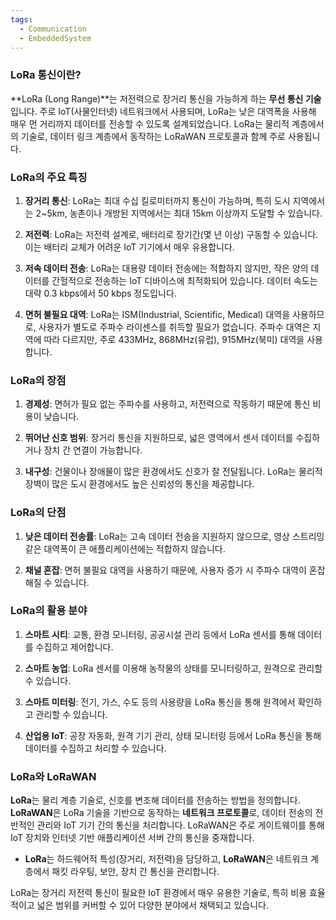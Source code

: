 ```yaml
---
tags:
  - Communication
  - EmbeddedSystem
---
```

### LoRa 통신이란?

**LoRa (Long Range)**는 저전력으로 장거리 통신을 가능하게 하는 **무선 통신 기술**입니다. 주로 IoT(사물인터넷) 네트워크에서 사용되며, LoRa는 낮은 대역폭을 사용해 매우 먼 거리까지 데이터를 전송할 수 있도록 설계되었습니다. LoRa는 물리적 계층에서의 기술로, 데이터 링크 계층에서 동작하는 LoRaWAN 프로토콜과 함께 주로 사용됩니다.

### LoRa의 주요 특징

1. **장거리 통신**: LoRa는 최대 수십 킬로미터까지 통신이 가능하며, 특히 도시 지역에서는 2~5km, 농촌이나 개방된 지역에서는 최대 15km 이상까지 도달할 수 있습니다.
   
2. **저전력**: LoRa는 저전력 설계로, 배터리로 장기간(몇 년 이상) 구동할 수 있습니다. 이는 배터리 교체가 어려운 IoT 기기에서 매우 유용합니다.

3. **저속 데이터 전송**: LoRa는 대용량 데이터 전송에는 적합하지 않지만, 작은 양의 데이터를 간헐적으로 전송하는 IoT 디바이스에 최적화되어 있습니다. 데이터 속도는 대략 0.3 kbps에서 50 kbps 정도입니다.

4. **면허 불필요 대역**: LoRa는 ISM(Industrial, Scientific, Medical) 대역을 사용하므로, 사용자가 별도로 주파수 라이센스를 취득할 필요가 없습니다. 주파수 대역은 지역에 따라 다르지만, 주로 433MHz, 868MHz(유럽), 915MHz(북미) 대역을 사용합니다.

### LoRa의 장점

1. **경제성**: 면허가 필요 없는 주파수를 사용하고, 저전력으로 작동하기 때문에 통신 비용이 낮습니다.
   
2. **뛰어난 신호 범위**: 장거리 통신을 지원하므로, 넓은 영역에서 센서 데이터를 수집하거나 장치 간 연결이 가능합니다.

3. **내구성**: 건물이나 장애물이 많은 환경에서도 신호가 잘 전달됩니다. LoRa는 물리적 장벽이 많은 도시 환경에서도 높은 신뢰성의 통신을 제공합니다.

### LoRa의 단점

1. **낮은 데이터 전송률**: LoRa는 고속 데이터 전송을 지원하지 않으므로, 영상 스트리밍 같은 대역폭이 큰 애플리케이션에는 적합하지 않습니다.

2. **채널 혼잡**: 면허 불필요 대역을 사용하기 때문에, 사용자 증가 시 주파수 대역이 혼잡해질 수 있습니다.

### LoRa의 활용 분야

1. **스마트 시티**: 교통, 환경 모니터링, 공공시설 관리 등에서 LoRa 센서를 통해 데이터를 수집하고 제어합니다.
   
2. **스마트 농업**: LoRa 센서를 이용해 농작물의 상태를 모니터링하고, 원격으로 관리할 수 있습니다.

3. **스마트 미터링**: 전기, 가스, 수도 등의 사용량을 LoRa 통신을 통해 원격에서 확인하고 관리할 수 있습니다.

4. **산업용 IoT**: 공장 자동화, 원격 기기 관리, 상태 모니터링 등에서 LoRa 통신을 통해 데이터를 수집하고 처리할 수 있습니다.

### LoRa와 LoRaWAN

**LoRa**는 물리 계층 기술로, 신호를 변조해 데이터를 전송하는 방법을 정의합니다. **LoRaWAN**은 LoRa 기술을 기반으로 동작하는 **네트워크 프로토콜**로, 데이터 전송의 전반적인 관리와 IoT 기기 간의 통신을 처리합니다. LoRaWAN은 주로 게이트웨이를 통해 IoT 장치와 인터넷 기반 애플리케이션 서버 간의 통신을 중재합니다.

- **LoRa**는 하드웨어적 특성(장거리, 저전력)을 담당하고, **LoRaWAN**은 네트워크 계층에서 패킷 라우팅, 보안, 장치 간 통신을 관리합니다.

LoRa는 장거리 저전력 통신이 필요한 IoT 환경에서 매우 유용한 기술로, 특히 비용 효율적이고 넓은 범위를 커버할 수 있어 다양한 분야에서 채택되고 있습니다.